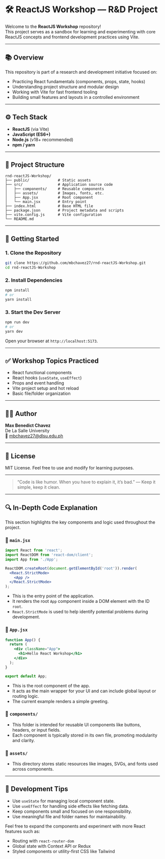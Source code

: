 # 🛠️ ReactJS Workshop — R&D Project

Welcome to the **ReactJS Workshop** repository!  
This project serves as a sandbox for learning and experimenting with core ReactJS concepts and frontend development practices using Vite.

---

## 📚 Overview

This repository is part of a research and development initiative focused on:

- Practicing React fundamentals (components, props, state, hooks)
- Understanding project structure and modular design
- Working with Vite for fast frontend tooling
- Building small features and layouts in a controlled environment

---

## ⚙️ Tech Stack

- **ReactJS** (via Vite)
- **JavaScript (ES6+)**
- **Node.js** (v18+ recommended)
- **npm / yarn**

---

## 📁 Project Structure

```
rnd-reactJS-Workshop/
├── public/             # Static assets
├── src/                # Application source code
│   ├── components/     # Reusable components
│   ├── assets/         # Images, fonts, etc.
│   ├── App.jsx         # Root component
│   └── main.jsx        # Entry point
├── index.html          # Base HTML file
├── package.json        # Project metadata and scripts
├── vite.config.js      # Vite configuration
└── README.md
```

---

## 🚀 Getting Started

### 1. Clone the Repository

```bash
git clone https://github.com/mbchavez27/rnd-reactJS-Workshop.git
cd rnd-reactJS-Workshop
```

### 2. Install Dependencies

```bash
npm install
# or
yarn install
```

### 3. Start the Dev Server

```bash
npm run dev
# or
yarn dev
```

Open your browser at `http://localhost:5173`.

---

## ✅ Workshop Topics Practiced

- React functional components
- React hooks (`useState`, `useEffect`)
- Props and event handling
- Vite project setup and hot reload
- Basic file/folder organization

---

## 👨‍💻 Author

**Max Benedict Chavez**  
De La Salle University  
📧 [mbchavez27@dlsu.edu.ph](mailto:mbchavez27@dlsu.edu.ph)

---

## 📄 License

MIT License. Feel free to use and modify for learning purposes.

---

> “Code is like humor. When you have to explain it, it’s bad.” — Keep it simple, keep it clean.


---

## 🔍 In-Depth Code Explanation

This section highlights the key components and logic used throughout the project.

### 🧩 `main.jsx`

```jsx
import React from 'react';
import ReactDOM from 'react-dom/client';
import App from './App';

ReactDOM.createRoot(document.getElementById('root')).render(
  <React.StrictMode>
    <App />
  </React.StrictMode>
);
```

- This is the entry point of the application.
- It renders the root `App` component inside a DOM element with the ID `root`.
- `React.StrictMode` is used to help identify potential problems during development.

### 🧩 `App.jsx`

```jsx
function App() {
  return (
    <div className="App">
      <h1>Hello React Workshop</h1>
    </div>
  );
}

export default App;
```

- This is the root component of the app.
- It acts as the main wrapper for your UI and can include global layout or routing logic.
- The current example renders a simple greeting.

### 🧩 `components/`

- This folder is intended for reusable UI components like buttons, headers, or input fields.
- Each component is typically stored in its own file, promoting modularity and clarity.

### 🧩 `assets/`

- This directory stores static resources like images, SVGs, and fonts used across components.

---

## 📌 Development Tips

- Use `useState` for managing local component state.
- Use `useEffect` for handling side effects like fetching data.
- Keep components small and focused on one responsibility.
- Use meaningful file and folder names for maintainability.

Feel free to expand the components and experiment with more React features such as:

- Routing with `react-router-dom`
- Global state with Context API or Redux
- Styled components or utility-first CSS like Tailwind
